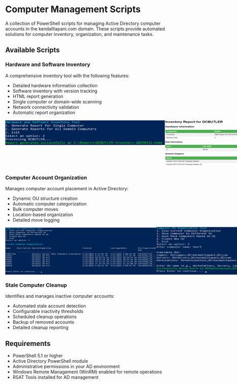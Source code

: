 # Computer Management Scripts

A collection of PowerShell scripts for managing Active Directory computer accounts in the kendalltapani.com domain. These scripts provide automated solutions for computer inventory, organization, and maintenance tasks.

## Available Scripts

### Hardware and Software Inventory
A comprehensive inventory tool with the following features:
- Detailed hardware information collection
- Software inventory with version tracking
- HTML report generation
- Single computer or domain-wide scanning
- Network connectivity validation
- Automatic report organization

<div style="display: flex; align-items: flex-start;">
<img src="Hardware-Software-Inventory-Report/image1.png" height="80" width="auto" alt="Inventory Tool Menu"/>
<img src="Hardware-Software-Inventory-Report/image2.png" height="150" width="auto" alt="Generated Report"/>
</div>

### Computer Account Organization
Manages computer account placement in Active Directory:
- Dynamic OU structure creation
- Automatic computer categorization
- Bulk computer moves
- Location-based organization
- Detailed move logging

<div style="display: flex; align-items: flex-start;">
<img src="Computer-OU-Organization/image1.png" height="150" width="auto" alt="Organization Tool"/>
<img src="Computer-OU-Organization/image2.png" height="150" width="auto" alt="OU Structure"/>
<img src="Computer-OU-Organization/image3.png" height="150" width="auto" alt="Move Operation"/>
</div>

### Stale Computer Cleanup
Identifies and manages inactive computer accounts:
- Automated stale account detection
- Configurable inactivity thresholds
- Scheduled cleanup operations
- Backup of removed accounts
- Detailed cleanup reporting

## Requirements
- PowerShell 5.1 or higher
- Active Directory PowerShell module
- Administrative permissions in your AD environment
- Windows Remote Management (WinRM) enabled for remote operations
- RSAT Tools installed for AD management 
